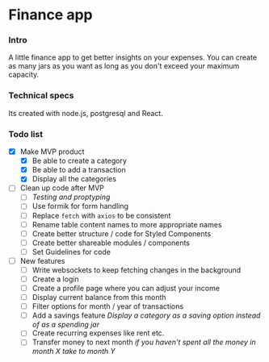 # Finance app

### Intro
A little finance app to get better insights on your expenses. You can create as many jars as you want as long as you don't exceed your maximum capacity.

### Technical specs
Its created with node.js, postgresql and React.

### Todo list

- [X] Make MVP product
	- [x] Be able to create a category
	- [x] Be able to add a transaction
	- [x] Display all the categories
- [ ] Clean up code after MVP
	- [ ] *Testing and proptyping*
	- [ ] Use formik for form handling
	- [ ] Replace `fetch` with `axios` to be consistent
	- [ ] Rename table content names to more appropriate names
	- [ ] Create better structure / code for Styled Components
	- [ ] Create better shareable modules / components
	- [ ] Set Guidelines for code
- [ ] New features
	- [ ] Write websockets to keep fetching changes in the background
	- [ ] Create a login
	- [ ] Create a profile page where you can adjust your income
	- [ ] Display current balance from this month
	- [ ] Filter options for month / year of transactions
	- [ ] Add a savings feature
	_Display a category as a saving option instead of as a spending jar_
	- [ ] Create recurring expenses like rent etc. 
	- [ ] Transfer money to next month
		_if you haven't spent all the money in month X take to month Y_
